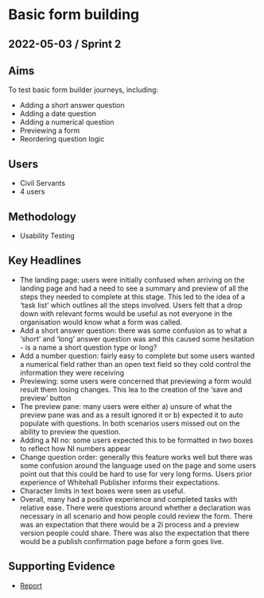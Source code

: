 # Basic form building

## 2022-05-03 / Sprint 2

## Aims
To test basic form builder journeys, including:
- Adding a short answer question 
- Adding a date question 
- Adding a numerical question 
- Previewing a form
- Reordering question logic

## Users
- Civil Servants
- 4 users

## Methodology
- Usability Testing

## Key Headlines

- The landing page: users were initially confused when arriving on the landing page and had a need to see a summary and preview of all the steps they needed to complete at this stage. This led to the idea of a ‘task list’ which outlines all the steps involved. Users felt that a drop down with relevant forms would be useful as not everyone in the organisation would know what a form was called.  
- Add a short answer question: there was some confusion as to what a ‘short’ and ‘long’ answer question was and this caused some hesitation - is a name a short question type or long?
- Add a number question: fairly easy to complete but some users wanted a numerical field rather than an open text field so they cold control the information they were receiving
- Previewing: some users were concerned that previewing a form would result them losing changes. This lea to the creation of the ‘save and preview’ button
- The preview pane: many users were either a) unsure of what the preview pane was and as a result ignored it or b) expected it to auto populate with questions. In both scenarios users missed out on the ability to preview the question.
- Adding a NI no: some users expected this to be formatted in two boxes to reflect how NI numbers appear
- Change question order: generally this feature works well but there was some confusion around the language used on the page and some users point out that this could be hard to use for very long forms. Users prior experience of Whitehall Publisher informs their expectations.
- Character limits in text boxes were seen as useful.
- Overall, many had a positive experience and completed tasks with relative ease. There were questions around whether a declaration was necessary in all scenario and how people could review the form. There was an expectation that there would be a 2i process and a preview version people could share. There was also the expectation that there would be a publish confirmation page before a form goes live.

## Supporting Evidence
- [Report](https://app.mural.co/t/gaap0347/m/gaap0347/1651569498203/782ddd2576b3b1812f6cb7f851a9d3143c301efb?sender=uac1457e37aa6525eed627424)
